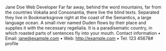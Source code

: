 Jane Doe
Web Developer
Far far away, behind the word mountains, far from the countries
Vokalia and Consonantia, there live the blind texts. Separated they live
in Bookmarksgrove right at the coast of the Semantics, a large
language ocean.
A small river named Duden flows by their place and supplies it with the
necessary regelialia. It is a paradisematic country, in which roasted
parts of sentences fly into your mouth.
Contact information
• Email: jane@example.com
• Web: http://example.com
• Tel: 123 45678#   p r o f i l e  
 